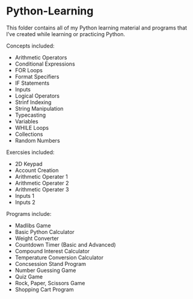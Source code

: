 # Python-Learning
This folder contains all of my Python learning material and programs that I’ve created while learning or practicing Python. 

Concepts included:
- Arithmetic Operators
- Conditional Expressions
- FOR Loops
- Format Specifiers
- IF Statements
- Inputs
- Logical Operators
- Strinf Indexing
- String Manipulation
- Typecasting
- Variables
- WHILE Loops
- Collections
- Random Numbers

Exercsies included:
- 2D Keypad
- Account Creation
- Arithmetic Operater 1
- Arithmetic Operater 2
- Arithmetic Operater 3
- Inputs 1
- Inputs 2

Programs include:
- Madlibs Game
- Basic Python Calculator
- Weight Converter
- Countdown Timer (Basic and Advanced)
- Compound Interest Calculator
- Temperature Conversion Calculator
- Concsession Stand Program
- Number Guessing Game
- Quiz Game
- Rock, Paper, Scissors Game
- Shopping Cart Program
